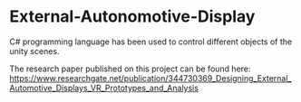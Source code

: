 # External-Autonomotive-Display
C# programming language has been used to control different objects of the unity scenes. 

The research paper published on this project can be found here: https://www.researchgate.net/publication/344730369_Designing_External_Automotive_Displays_VR_Prototypes_and_Analysis
